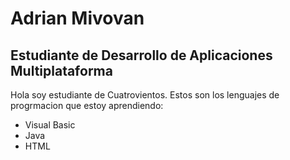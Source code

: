 # Adrian Mivovan
## Estudiante de Desarrollo de Aplicaciones Multiplataforma

Hola soy estudiante de Cuatrovientos.
Estos son los lenguajes de progrmacion que estoy aprendiendo:
- Visual Basic
- Java
- HTML
